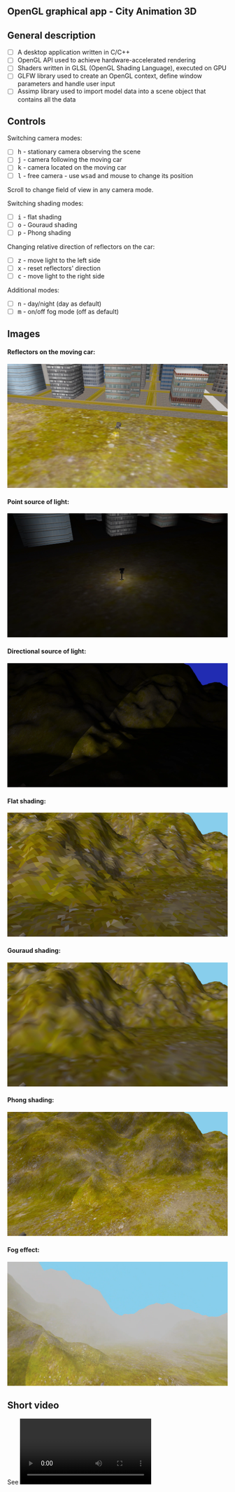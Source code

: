 ## OpenGL graphical app - City Animation 3D

## General description
- [ ] A desktop application written in C/C++
- [ ] OpenGL API used to achieve hardware-accelerated rendering
- [ ] Shaders written in GLSL (OpenGL Shading Language), executed on GPU
- [ ] GLFW library used to create an OpenGL context, define window parameters and handle user input
- [ ] Assimp library used to import model data into a scene object that contains all the data 

## Controls
Switching camera modes:
- [ ] <kbd>h</kbd> - stationary camera observing the scene
- [ ] <kbd>j</kbd> - camera following the moving car
- [ ] <kbd>k</kbd> - camera located on the moving car
- [ ] <kbd>l</kbd> - free camera - use <kbd>w</kbd><kbd>s</kbd><kbd>a</kbd><kbd>d</kbd> and mouse to change its position

Scroll to change field of view in any camera mode.

Switching shading modes:
- [ ] <kbd>i</kbd> - flat shading
- [ ] <kbd>o</kbd> - Gouraud shading
- [ ] <kbd>p</kbd> - Phong shading

Changing relative direction of reflectors on the car:
- [ ] <kbd>z</kbd> - move light to the left side
- [ ] <kbd>x</kbd> - reset reflectors' direction
- [ ] <kbd>c</kbd> - move light to the right side

Additional modes:
- [ ] <kbd>n</kbd> - day/night (day as default)
- [ ] <kbd>m</kbd> - on/off fog mode (off as default)

## Images

#### Reflectors on the moving car:
![Image 1](Images/moving_light.png)

#### Point source of light:
![Image 2](Images/point_light.png)

#### Directional source of light:
![Image 3](Images/spot_light.png)

#### Flat shading:
![Image 4](Images/flat_shading.png)

#### Gouraud shading:
![Image 5](Images/gouraud_shading.png)

#### Phong shading:
![Image 6](Images/phong_shading.png)

#### Fog effect:
![Image 7](Images/fog_effect.png)

## Short video
See ![Videos/City_Animation_3D.mp4](Videos/City_Animation_3D.mp4)

